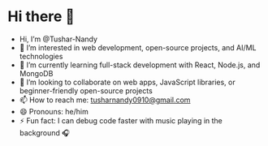 # Hi there 👋

- Hi, I’m @Tushar-Nandy  
- 👀 I’m interested in web development, open-source projects, and AI/ML technologies  
- 🌱 I’m currently learning full-stack development with React, Node.js, and MongoDB  
- 💞️ I’m looking to collaborate on web apps, JavaScript libraries, or beginner-friendly open-source projects  
- 📫 How to reach me: [tusharnandy0910@gmail.com](mailto:tusharnandy0910@gmail.com)  
- 😄 Pronouns: he/him  
- ⚡ Fun fact: I can debug code faster with music playing in the background 🎧  

<!---
Tushar-Nandy/Tushar-Nandy is a ✨ special ✨ repository because its `README.md` (this file) appears on your GitHub profile.
You can click the Preview link to take a look at your changes.
--->
